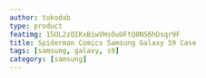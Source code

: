 ```yaml
---
author: tokodab
type: product
featimg: 15OL2zQIKxBiwVHsOuUFtQ0NS6hDsqr9F
title: Spiderman Comics Samsung Galaxy S9 Case
tags: [samsung, galaxy, s9]
category: [samsung]
---
```

